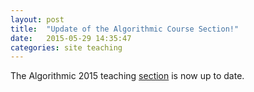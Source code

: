 ```yaml
---
layout: post
title:  "Update of the Algorithmic Course Section!"
date:   2015-05-29 14:35:47
categories: site teaching
---
```

The Algorithmic 2015 teaching [section](http://www.jimenez.lu/Teaching/Algorithms2015/Algorithms2015.html) is now up to date.